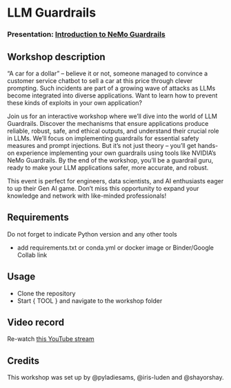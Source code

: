 
# LLM Guardrails
### Presentation: [Introduction to NeMo Guardrails](workshop/Pyladies_Amsterdam_24-07-2024.pdf)

## Workshop description
“A car for a dollar” – believe it or not, someone managed to convince a customer service chatbot to sell a car at this price through clever prompting. Such incidents are part of a growing wave of attacks as LLMs become integrated into diverse applications. Want to learn how to prevent these kinds of exploits in your own application?

Join us for an interactive workshop where we’ll dive into the world of LLM Guardrails. Discover the mechanisms that ensure applications produce reliable, robust, safe, and ethical outputs, and understand their crucial role in LLMs. We’ll focus on implementing guardrails for essential safety measures and prompt injections. But it’s not just theory – you’ll get hands-on experience implementing your own guardrails using tools like NVIDIA’s NeMo Guardrails. By the end of the workshop, you’ll be a guardrail guru, ready to make your LLM applications safer, more accurate, and robust.

This event is perfect for engineers, data scientists, and AI enthusiasts eager to up their Gen AI game. Don’t miss this opportunity to expand your knowledge and network with like-minded professionals!

## Requirements
Do not forget to indicate Python version and any other tools
+ add requirements.txt or conda.yml or docker image or Binder/Google Collab link

## Usage
* Clone the repository
* Start { TOOL } and navigate to the workshop folder

## Video record
Re-watch [this YouTube stream](https://www.youtube.com/live/1ajltQcEEzA)

## Credits
This workshop was set up by @pyladiesams, @iris-luden and @shayorshay.
